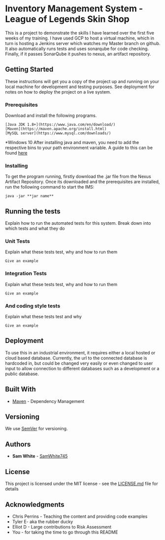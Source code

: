 # Inventory Management System - League of Legends Skin Shop

This is a project to demonstrate the skills I have learned over the first five weeks of my training. I have used GCP to host a virtual machine, which in turn is hosting a Jenkins server which watches my Master branch on github.
It also automatically runs tests and uses sonarqube for code checking. Finally, if it passes SonarQube it pushes to nexus, an artifact repository.

## Getting Started

These instructions will get you a copy of the project up and running on your local machine for development and testing purposes. See deployment for notes on how to deploy the project on a live system.

### Prerequisites

Download and install the following programs.

```
[Java JDK 1.8+](https://www.java.com/en/download/)
[Maven](https://maven.apache.org/install.html)
[MySQL server](https://www.mysql.com/downloads/)
```

*Windows 10
After installing java and maven, you need to add the respective bins to your path environment variable.
A guide to this can be found [here](https://mkyong.com/maven/how-to-install-maven-in-windows/) 

### Installing

To get the program running, firstly download the .jar file from the Nexus Artifact Repository.
Once its downloaded and the prerequisites are installed, run the following command to start the IMS:
```
java -jar **jar name**
```
## Running the tests

Explain how to run the automated tests for this system. Break down into which tests and what they do

### Unit Tests 

Explain what these tests test, why and how to run them

```
Give an example
```

### Integration Tests 
Explain what these tests test, why and how to run them

```
Give an example
```

### And coding style tests

Explain what these tests test and why

```
Give an example
```

## Deployment

To use this in an industrial environment, it requires either a local hosted or cloud based database. Currently, the url to the connected database is hardcoded in, but could be changed very easily or even changed to user input to allow connection to different databases such as a development or a public database. 

## Built With

* [Maven](https://maven.apache.org/) - Dependency Management

## Versioning

We use [SemVer](http://semver.org/) for versioning.

## Authors

* **Sam White** - [SamWhite745](https://github.com/SamWhite745) 


## License

This project is licensed under the MIT license - see the [LICENSE.md](LICENSE.md) file for details 

## Acknowledgments

* Chris Perrins - Teaching the content and providing code examples 
* Tyler E- aka the rubber ducky 
* Elliot D - Large contributions to Risk Assessment 
* You - for taking the time to go through this README 